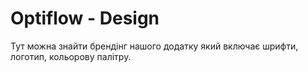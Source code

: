 # Optiflow - Design

Тут можна знайти брендінг нашого додатку який включає шрифти, логотип, кольорову палітру.
